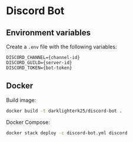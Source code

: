 # Discord Bot

## Environment variables
Create a `.env` file with the following variables:
```
DISCORD_CHANNEL={channel-id}
DISCORD_GUILD={server-id}
DISCORD_TOKEN={bot-token}
```

## Docker
Build image:
```bash
docker build -t darklighterk25/discord-bot .
```
Docker Compose:
```bash
docker stack deploy -c discord-bot.yml discord
```
